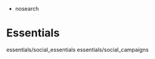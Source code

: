   - nosearch

# Essentials

<div class="toctree" data-titlesonly="">

essentials/social\_essentials essentials/social\_campaigns

</div>
